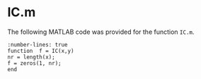 # IC.m

The following MATLAB code was provided for the function `IC.m`.

```{code} matlab
:number-lines: true
function  f = IC(x,y)
nr = length(x);
f = zeros(1, nr);
end
```